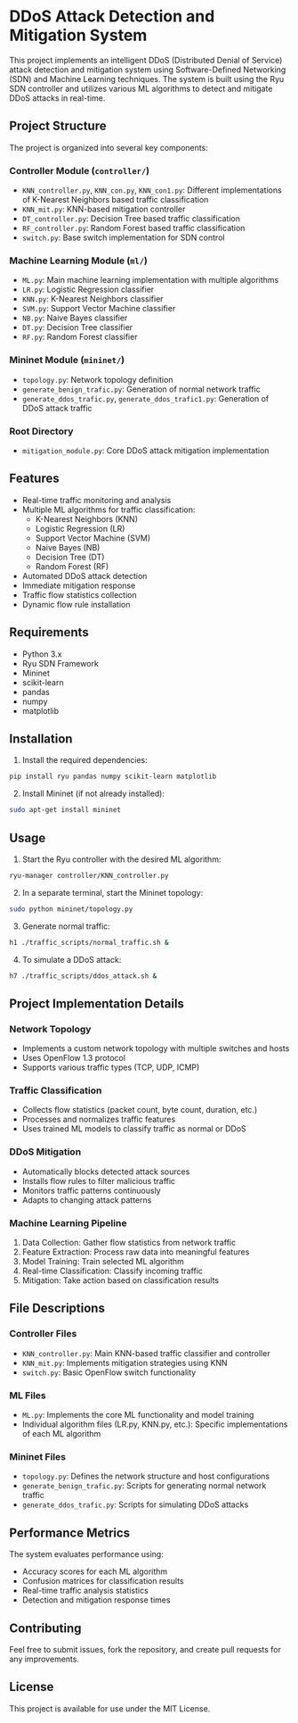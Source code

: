 # DDoS Attack Detection and Mitigation System

This project implements an intelligent DDoS (Distributed Denial of Service) attack detection and mitigation system using Software-Defined Networking (SDN) and Machine Learning techniques. The system is built using the Ryu SDN controller and utilizes various ML algorithms to detect and mitigate DDoS attacks in real-time.

## Project Structure

The project is organized into several key components:

### Controller Module (`controller/`)
- `KNN_controller.py`, `KNN_con.py`, `KNN_con1.py`: Different implementations of K-Nearest Neighbors based traffic classification
- `KNN_mit.py`: KNN-based mitigation controller
- `DT_controller.py`: Decision Tree based traffic classification
- `RF_controller.py`: Random Forest based traffic classification
- `switch.py`: Base switch implementation for SDN control

### Machine Learning Module (`ml/`)
- `ML.py`: Main machine learning implementation with multiple algorithms
- `LR.py`: Logistic Regression classifier
- `KNN.py`: K-Nearest Neighbors classifier
- `SVM.py`: Support Vector Machine classifier
- `NB.py`: Naive Bayes classifier
- `DT.py`: Decision Tree classifier
- `RF.py`: Random Forest classifier

### Mininet Module (`mininet/`)
- `topology.py`: Network topology definition
- `generate_benign_trafic.py`: Generation of normal network traffic
- `generate_ddos_trafic.py`, `generate_ddos_trafic1.py`: Generation of DDoS attack traffic

### Root Directory
- `mitigation_module.py`: Core DDoS attack mitigation implementation

## Features

- Real-time traffic monitoring and analysis
- Multiple ML algorithms for traffic classification:
  - K-Nearest Neighbors (KNN)
  - Logistic Regression (LR)
  - Support Vector Machine (SVM)
  - Naive Bayes (NB)
  - Decision Tree (DT)
  - Random Forest (RF)
- Automated DDoS attack detection
- Immediate mitigation response
- Traffic flow statistics collection
- Dynamic flow rule installation

## Requirements

- Python 3.x
- Ryu SDN Framework
- Mininet
- scikit-learn
- pandas
- numpy
- matplotlib

## Installation

1. Install the required dependencies:
```bash
pip install ryu pandas numpy scikit-learn matplotlib
```

2. Install Mininet (if not already installed):
```bash
sudo apt-get install mininet
```

## Usage

1. Start the Ryu controller with the desired ML algorithm:
```bash
ryu-manager controller/KNN_controller.py
```

2. In a separate terminal, start the Mininet topology:
```bash
sudo python mininet/topology.py
```

3. Generate normal traffic:
```bash
h1 ./traffic_scripts/normal_traffic.sh &
```

4. To simulate a DDoS attack:
```bash
h7 ./traffic_scripts/ddos_attack.sh &
```

## Project Implementation Details

### Network Topology
- Implements a custom network topology with multiple switches and hosts
- Uses OpenFlow 1.3 protocol
- Supports various traffic types (TCP, UDP, ICMP)

### Traffic Classification
- Collects flow statistics (packet count, byte count, duration, etc.)
- Processes and normalizes traffic features
- Uses trained ML models to classify traffic as normal or DDoS

### DDoS Mitigation
- Automatically blocks detected attack sources
- Installs flow rules to filter malicious traffic
- Monitors traffic patterns continuously
- Adapts to changing attack patterns

### Machine Learning Pipeline
1. Data Collection: Gather flow statistics from network traffic
2. Feature Extraction: Process raw data into meaningful features
3. Model Training: Train selected ML algorithm
4. Real-time Classification: Classify incoming traffic
5. Mitigation: Take action based on classification results

## File Descriptions

### Controller Files
- `KNN_controller.py`: Main KNN-based traffic classifier and controller
- `KNN_mit.py`: Implements mitigation strategies using KNN
- `switch.py`: Basic OpenFlow switch functionality

### ML Files
- `ML.py`: Implements the core ML functionality and model training
- Individual algorithm files (LR.py, KNN.py, etc.): Specific implementations of each ML algorithm

### Mininet Files
- `topology.py`: Defines the network structure and host configurations
- `generate_benign_trafic.py`: Scripts for generating normal network traffic
- `generate_ddos_trafic.py`: Scripts for simulating DDoS attacks

## Performance Metrics

The system evaluates performance using:
- Accuracy scores for each ML algorithm
- Confusion matrices for classification results
- Real-time traffic analysis statistics
- Detection and mitigation response times

## Contributing

Feel free to submit issues, fork the repository, and create pull requests for any improvements.

## License

This project is available for use under the MIT License.
